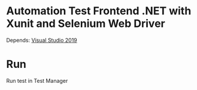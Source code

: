 Automation Test Frontend  .NET with Xunit and Selenium Web Driver
================

Depends:
[Visual Studio 2019](https://visualstudio.microsoft.com/pt-br/downloads/) 

Run
===============

Run test in Test Manager
